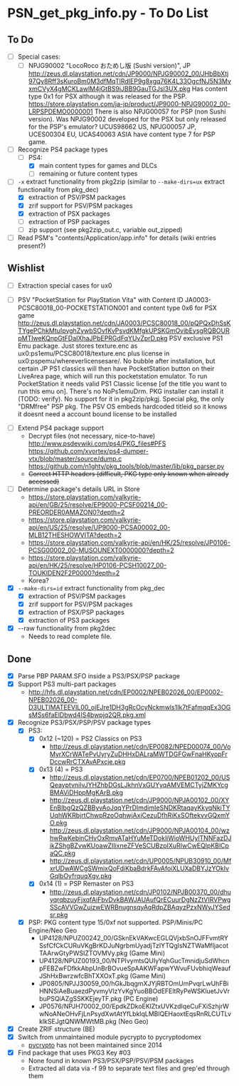 # PSN_get_pkg_info.py - To Do List

## To Do
- [ ] Special cases:
  * [ ] NPJG90002 "LocoRoco おためし版 (Sushi version)", JP
        http://zeus.dl.playstation.net/cdn/JP9000/NPJG90002_00/JHbBbXtj97Qy8Rff3sKuroBm0M3dfMqTlRdIEP9g8xgq76K4L33OgcfNJ5N3MvxmCVyX4gMCKLawlM4jGtBS9iJBB9GauTGJsl3UX.pkg
        Has content type 0x1 for PSX although it was released for the PSP.
        https://store.playstation.com/ja-jp/product/JP9000-NPJG90002_00-LRPSPDEMO0000001
        There is also NPJG00057 for PSP (non Sushi version). Was NPJG90002 developed for the PSX but only released for the PSP's emulator?
        UCUS98662 US, NPJG00057 JP, UCES00304 EU, UCAS40063 ASIA have content type 7 for PSP game.
- [ ] Recognize PS4 package types
  * [ ] PS4:
    * [x] main content types for games and DLCs
    * [ ] remaining or future content types
- [ ] `-x` extract functionality from pkg2zip (similar to `--make-dirs=ux` extract functionality from pkg_dec)
  * [x] extraction of PSV/PSM packages
  * [x] zrif support for PSV/PSM packages
  * [x] extraction of PSX packages
  * [ ] extraction of PSP packages
  * [ ] zip support (see pkg2zip_out.c, variable out_zipped)
- [ ] Read PSM's "contents/Application/app.info" for details (wiki entries present?)

## Wishlist
- [ ]  Extraction special cases for ux0
  * [ ] PSV "PocketStation for PlayStation Vita" with Content ID JA0003-PCSC80018_00-POCKETSTATION001 and content type 0x6 for PSX game
        http://zeus.dl.playstation.net/cdn/JA0003/PCSC80018_00/pQPQxDhSsKTYgePChkMtuIpyghZywbSOvfKvPsvdKMfgkUPSKGmOvibEysgRQBOURpMTlweKQnpGtFDaIXhaJPbEPRGdFqYUvZprD.pkg
        PSV exclusive PS1 Emu package. Just stores texture.enc as ux0:ps1emu/PCSC80018/texture.enc plus license in ux0:pspemu/whereverlicensesare/.
        No bubble after installation, but certain JP PS1 classics will then have PocketStation button on their LiveArea page, which will run this pocketstation emulator. To run PocketStation it needs valid PS1 Classic license [of the title you want to run this emu on].
        There's no NoPs1emuDrm.
        PKG installer can install it (TODO: verify).
        No support for it in pkg2zip/pkgj.
        Special pkg, the only "DRMfree" PSP pkg.
        The PSV OS embeds hardcoded titleid so it knows it doesnt need a account bound license to be installed
- [ ] Extend PS4 package support
  * Decrypt files (not necessary, nice-to-have)
    http://www.psdevwiki.com/ps4/PKG_files#PFS
    https://github.com/xvortex/ps4-dumper-vtx/blob/master/source/dump.c
    https://github.com/n1ghty/pkg_tools/blob/master/lib/pkg_parser.py
  * ~~Correct HTTP headers (difficult, PKG type only known when already accessed)~~
- [ ] Determine package's details URL in Store
  * https://store.playstation.com/valkyrie-api/en/GB/25/resolve/EP9000-PCSF00214_00-PREORDER0AMAZON0?depth=2
  * https://store.playstation.com/valkyrie-api/en/US/25/resolve/UP9000-PCSA00002_00-MLB12THESHOWVITA?depth=2
  * https://store.playstation.com/valkyrie-api/en/HK/25/resolve/JP0106-PCSG00002_00-MUSOUNEXT0000000?depth=2
  * https://store.playstation.com/valkyrie-api/en/HK/25/resolve/HP0106-PCSH10027_00-TOUKIDEN2F2P0000?depth=2
  * Korea?
- [x] `--make-dirs=id` extract functionality from pkg_dec
  * [x] extraction of PSV/PSM packages
  * [x] zrif support for PSV/PSM packages
  * [x] extraction of PSX/PSP packages
  * [x] extraction of PS3 packages
- [x] --raw functionality from pkg2dec
  * Needs to read complete file.

## Done
- [x] Parse PBP PARAM.SFO inside a PS3/PSX/PSP package
- [x] Support PS3 multi-part packages
  * http://hfs.dl.playstation.net/cdn/EP0002/NPEB02026_00/EP0002-NPEB02026_00-D3ULTIMATEEVIL00_ojEJre1DH3gRcOcyNckmwls1Ik7tFafmqqEx3OGsMSs6faElDbwd4IS4bwpjq2QR.pkg.xml
- [x] Recognize PS3/PSX/PSP/PSV package types
  * [x] PS3:
    * [x] 0x12 (~120) = PS2 Classics on PS3
      * http://zeus.dl.playstation.net/cdn/EP0082/NPED00074_00/VoMyrXCrWATePvUyryZuDHHxDALraMWTDGFGwFnaHKyopFrDccwRrCTXAvAPxcje.pkg
    * [x] 0x13 (4) = PS3
      * http://zeus.dl.playstation.net/cdn/EP0700/NPEB01202_00/USQeayptvnilvJYHZhbDGsLJkhnVxGUYyqAMVEMCTyjZMKYcgBMAViDHppMgKArB.pkg
      * http://zeus.dl.playstation.net/cdn/JP9000/NPJA00102_00/XYEnBIbgQzQZBByvAoJqqYPrDImdimIeSNDKRtaqayKkyqNkiTYUqhWKRbjrtChwpRzoOqhwjAxjCezuDfhRiKxSOftekvvGQxmYO.pkg
      * http://zeus.dl.playstation.net/cdn/JP9000/NPJA00104_00/wzhwRwKebinCHvOxRmvATaHYuMeTDokliWioWHUylTNNFazDJikZShgBZvwKUoawZIIixneZFVeSCUBzpIXuRIwCwEQIpKBlCpaQC.pkg
      * http://zeus.dl.playstation.net/cdn/UP0005/NPUB30910_00/MfxrUDwAWCgSWmixQoFdiKbaBdrkFAvAfoiXLUXaDBYJzYOkIvGqlbOyfrquqXgv.pkg
    * [x] 0x14 (1) = PSP Remaster on PS3
      * http://zeus.dl.playstation.net/cdn/JP0102/NPJB00370_00/dhuyqrqbzuyFjxqfAiFbvDvkBAWJAUAufQrECuurDgNzZtVIRVPwgSScAVVGwZuizwEWRBnugnsqyAqRdpZBAqyzPzxNWyJYSedsr.pkg
  * [x] PSP: PKG content type 15/0xf not supported. PSP/Minis/PC Engine/Neo Geo
    * UP4128/NPUZ00242_00/GSknEkVAKwcEGLQVjxbSnOJFFvmtRYSsfCfCkCURuVKgBrKDJuNgrbmUyadjTzIYTQglsNZTWaMfIjacotTAArwGtyPWSIZTOVMVy.pkg (Game Mini)
    * UP4128/NPUZ00193_00/NTPIvymtsQUIyYqhGucTmnidjuSdWhcnpFEBZwFDfkkAbpUnBrBOvueSpAAKWFapwYWvuFUvbhiqWeaufJShHxBwrzwfcBhTXXOxT.pkg (Game Mini)
    * JP0805/NPJJ30059_00/hGkJbqgmXJYjRBTOmUmPvqrLwUhFBiHNNSiAeBuaezdPyvmyVlzYvKgYuoBBOdEFEltRyPeWSKluetJvVrbuPSQiAZgSSKKEjeyTF.pkg (PC Engine)
    * JP0576/NPJH70002_00/EpdkZDkoEKlZtxUVKzdIqeCuFXiSzhjrWwNoANeOHvFjLnPsydXwtAtYfLbklqLMBlQEHaoxtEqsRnRLCUTLvklkSEJgtQNWMWtMB.pkg (Neo Geo)
- [x] Create ZRIF structure (BE)
- [x] Switch from unmaintained module pycrypto to pycryptodomex
  * [pycrypto](https://github.com/dlitz/pycrypto) has not been maintained since 2014
- [x] Find package that uses PKG3 Key #03
  * None found in known PS3/PSX/PSP/PSV/PSM packages
  * Extracted all data via -f 99 to separate text files and grep'ed through them

